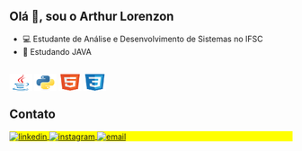 ## Olá 👋, sou o Arthur Lorenzon

- 💻 Estudante de Análise e Desenvolvimento de Sistemas no IFSC
- 📖 Estudando JAVA

<div style="display: inline_block"><br>
  <img align="center" alt="Arthur-Java" height="30" width="40" src="https://raw.githubusercontent.com/devicons/devicon/master/icons/java/java-original.svg">
  <img align="center" alt="Arthur-Python" height="30" width="40" src="https://raw.githubusercontent.com/devicons/devicon/master/icons/python/python-original.svg">
  <img align="center" alt="Arthur-HTML" height="30" width="40" src="https://raw.githubusercontent.com/devicons/devicon/master/icons/html5/html5-original.svg">
  <img align="center" alt="Arthur-CSS" height="30" width="40" src="https://raw.githubusercontent.com/devicons/devicon/master/icons/css3/css3-original.svg">
</div>

## Contato

<p align="left" style="background:yellow">
<a href="https://www.linkedin.com/in/arthur-lorenzon-519734116" target="_blank">
  <img align="center" src="https://img.shields.io/badge/-arthurlorenzon-05122A?style=flat&logo=linkedin" alt="linkedin"/>
</a>
<a href="https://instagram.com/arthurgabbriel" target="_blank">
 <img align="center" src="https://img.shields.io/badge/-arthurgabbriel-05122A?style=flat&logo=instagram" alt="instagram"/>
</a>
<a href="mailto:arthurgabriellp@gmail.com" target="_blank">
 <img align="center" src="https://img.shields.io/badge/-arthurgabriellp-05122A?style=flat&logo=gmail" alt="email"/>
</a>
</p>
